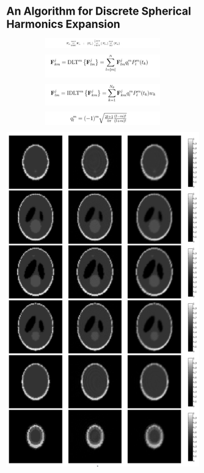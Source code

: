 # An Algorithm for Discrete Spherical Harmonics Expansion
 
<p align="center">
  <img src="Eqs/DSHT.png" width="300" title="hover text">

</p>

<p align="center">
  <img src="Eqs/eq1.png" width="300" title="hover text">

</p>

<p align="center">
  <img src="Eqs/eq2.png" width="300" title="hover text">

</p>

<p align="center">
  <img src="Eqs/eq3.png" width="300" title="hover text">

</p>



<p align="center">
  <img src="SL_SHT.png" width="700" title="hover text">

</p>
